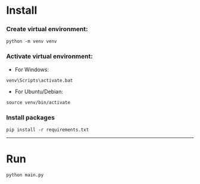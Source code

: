 # Install

### Create virtual environment:
```
python -m venv venv
```

### Activate virtual environment:

- For Windows:
```
venv\Scripts\activate.bat
```

- For Ubuntu/Debian:
```
source venv/bin/activate
```

### Install packages

```
pip install -r requirements.txt
```

---

# Run

```
python main.py
```